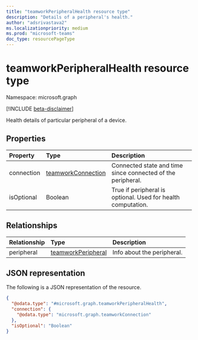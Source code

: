 ```yaml
---
title: "teamworkPeripheralHealth resource type"
description: "Details of a peripheral's health."
author: "adsrivastava2"
ms.localizationpriority: medium
ms.prod: "microsoft-teams"
doc_type: resourcePageType
---
```


# teamworkPeripheralHealth resource type

Namespace: microsoft.graph

[!INCLUDE [beta-disclaimer](../../includes/beta-disclaimer.md)]

Health details of particular peripheral of a device.

## Properties
|Property|Type|Description|
|:---|:---|:---|
|connection|[teamworkConnection](../resources/teamworkconnection.md)|Connected state and time since connected of the peripheral.|
|isOptional|Boolean|True if peripheral is optional. Used for health computation.|

## Relationships
|Relationship|Type|Description|
|:---|:---|:---|
|peripheral|[teamworkPeripheral](../resources/teamworkperipheral.md)|Info about the peripheral.|

## JSON representation
The following is a JSON representation of the resource.
<!-- {
  "blockType": "resource",
  "@odata.type": "microsoft.graph.teamworkPeripheralHealth"
}
-->
``` json
{
  "@odata.type": "#microsoft.graph.teamworkPeripheralHealth",
  "connection": {
    "@odata.type": "microsoft.graph.teamworkConnection"
  },
  "isOptional": "Boolean"
}
```

